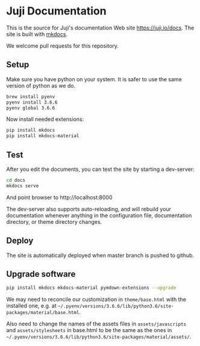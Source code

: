 # Juji Documentation

This is the source for Juji's documentation Web site https://juji.io/docs. The site is built with [mkdocs](https://mkdocs.org).

We welcome pull requests for this repository.

## Setup

Make sure you have python on your system. It is safer to use the same version of python as we do. 

```bash
brew install pyenv
pyenv install 3.6.6
pyenv global 3.6.6
```

Now install needed extensions:

```bash
pip install mkdocs
pip install mkdocs-material
```

## Test

After you edit the documents, you can test the site by starting a dev-server:

```bash
cd docs
mkdocs serve
```

And point browser to http://localhost:8000

The dev-server also supports auto-reloading, and will rebuild your documentation whenever anything in the configuration file, documentation directory, or theme directory changes.


## Deploy

The site is automatically deployed when master branch is pushed to github.

## Upgrade software

```bash
pip install mkdocs mkdocs-material pymdown-extensions --upgrade
```

We may need to reconcile our customization in `theme/base.html` with the installed one, e.g. at `~/.pyenv/versions/3.6.6/lib/python3.6/site-packages/material/base.html`. 

Also need to change the names of the assets files in `assets/javascripts` and `assets/stylesheets` in base.html to be the same as the ones in `~/.pyenv/versions/3.6.6/lib/python3.6/site-packages/material/assets/`.

